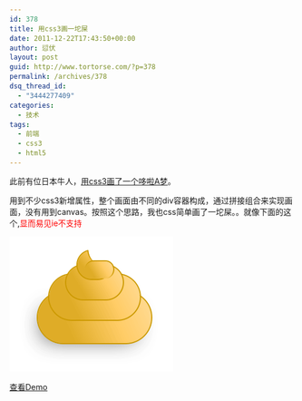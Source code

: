 ```yaml
---
id: 378
title: 用css3画一坨屎
date: 2011-12-22T17:43:50+00:00
author: 愆伏
layout: post
guid: http://www.tortorse.com/?p=378
permalink: /archives/378
dsq_thread_id:
  - "3444277409"
categories:
  - 技术
tags:
  - 前端
  - css3
  - html5
---
```

此前有位日本牛人，[用css3画了一个哆啦A梦](https://purecss3.net/doraemon/doraemon_css3.html)。

用到不少css3新增属性，整个画面由不同的div容器构成，通过拼接组合来实现画面，没有用到canvas。按照这个思路，我也css简单画了一坨屎。。就像下面的这个,<span style="color: #ff0000;">显而易见ie不支持</span>

![css3shit](/wp-content/uploads/2011/12/css3shit.png)

[查看Demo](/demo/css3shit.html)